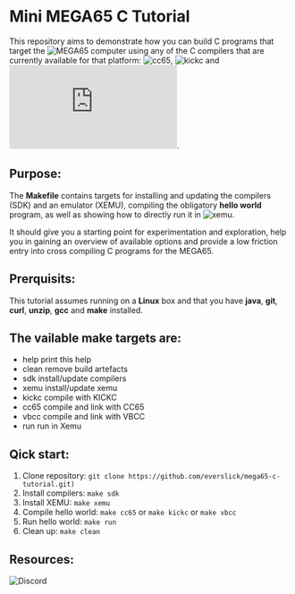 Mini MEGA65 C Tutorial
======================

This repository aims to demonstrate how you can build C programs that target
the ![MEGA65](https://mega65.org/) computer using any of the C compilers that
are currently available for that platform:
![cc65](https://cc65.github.io/),
![kickc](https://gitlab.com/camelot/kickc) and
![vbcc](http://www.compilers.de/vbcc.html).

Purpose:
--------

The **Makefile** contains targets for installing and updating the compilers
(SDK) and an emulator (XEMU), compiling the obligatory **hello world** program,
as well as showing how to directly run it in
![xemu](https://github.com/lgblgblgb/xemu).

It should give you a starting point for experimentation and exploration, help
you in gaining an overview of available options and provide a low friction
entry into cross compiling C programs for the MEGA65.

Prerquisits:
------------

This tutorial assumes running on a **Linux** box and that you have **java**,
**git**, **curl**, **unzip**, **gcc** and **make** installed.

The vailable make targets are:
------------------------------

* help   print this help
* clean  remove build artefacts
* sdk    install/update compilers
* xemu   install/update xemu
* kickc  compile with KICKC
* cc65   compile and link with CC65
* vbcc   compile and link with VBCC
* run    run in Xemu

Qick start:
-----------

1) Clone repository: `git clone https://github.com/everslick/mega65-c-tutorial.git)`
2) Install compilers: `make sdk`
3) Install XEMU: `make xemu`
4) Compile hello world: `make cc65` or `make kickc` or `make vbcc`
5) Run hello world: `make run`
6) Clean up: `make clean`

Resources:
----------

![Discord](https://discord.com/channels/719326990221574164/782757495180361778)

